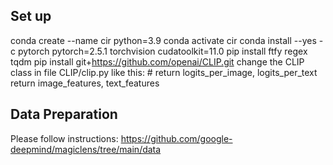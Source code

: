 ## Set up
conda create --name cir python=3.9
conda activate cir
conda install --yes -c pytorch pytorch=2.5.1 torchvision cudatoolkit=11.0
pip install ftfy regex tqdm
pip install git+https://github.com/openai/CLIP.git
change the CLIP class in file CLIP/clip.py like this:
        # return logits_per_image, logits_per_text
        return image_features, text_features

## Data Preparation
Please follow instructions: https://github.com/google-deepmind/magiclens/tree/main/data
